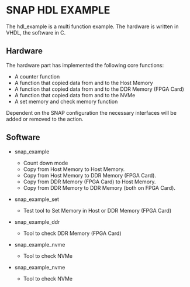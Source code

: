 # SNAP HDL EXAMPLE

The hdl_example is a multi function example. The hardware is written in VHDL, the software in C. 

## Hardware
The hardware part has implemented the following core functions:
 * A counter function
 * A function that copied data from and to the Host Memory
 * A function that copied data from and to the DDR Memory (FPGA Card)
 * A function that copied data from and to the NVMe
 * A set memory and check memory function
 
Dependent on the SNAP configuration the necessary interfaces will be added or removed to the action. 

## Software
* snap_example
  * Count down mode
  * Copy from Host Memory to Host Memory.
  * Copy from Host Memory to DDR Memory (FPGA Card).
  * Copy from DDR Memory (FPGA Card) to Host Memory.
  * Copy from DDR Memory to DDR Memory (both on FPGA Card).

* snap_example_set
  * Test tool to Set Memory in Host or DDR Memory (FPGA Card)

* snap_example_ddr
  * Tool to check  DDR Memory (FPGA Card)

* snap_example_nvme
  * Tool to check NVMe

* snap_example_nvme
  * Tool to check NVMe

